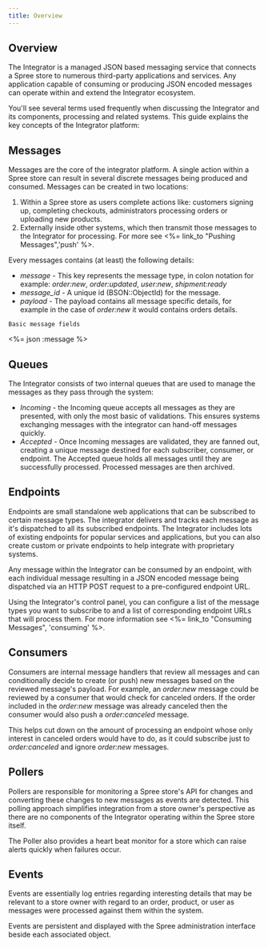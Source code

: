 ```yaml
---
title: Overview
---
```


## Overview

The Integrator is a managed JSON based messaging service that connects a Spree store to numerous third-party applications and services. Any application capable of consuming or producing JSON encoded messages can operate within and extend the Integrator ecosystem.

You'll see several terms used frequently when discussing the Integrator and its components, processing and related systems. This guide explains the key concepts of the Integrator platform:

## Messages

Messages are the core of the integrator platform. A single action within a Spree store can result in several discrete messages being produced and consumed. Messages can be created in two locations:

1. Within a Spree store as users complete actions like: customers signing up, completing checkouts, administrators processing orders or uploading new products.
2. Externally inside other systems, which then transmit those messages to the Integrator for processing. For more see <%= link_to "Pushing Messages",'push' %>.

Every messages contains (at least) the following details:

* _message_ - This key represents the message type, in colon notation for example: _order:new_, _order:updated_, _user:new_, _shipment:ready_
* _message_id_ - A unique id (BSON::ObjectId) for the message.
* _payload_ - The payload contains all message specific details, for example in the case of _order:new_ it would contains orders details.

<pre class="headers"><code>Basic message fields</code></pre>
<%= json :message %>

## Queues

The Integrator consists of two internal queues that are used to manage the messages as they pass through the system:

* _Incoming_ - the Incoming queue accepts all messages as they are presented, with only the most basic of validations. This ensures systems exchanging messages with the integrator can hand-off messages quickly.
* _Accepted_ - Once Incoming messages are validated, they are fanned out, creating a unique message destined for each subscriber, consumer, or endpoint. The Accepted queue holds all messages until they are successfully processed. Processed messages are then archived.


## Endpoints

Endpoints are small standalone web applications that can be subscribed to certain message types. The integrator delivers and tracks each message as it's dispatched to all its subscribed endpoints. The Integrator includes lots of existing endpoints for popular services and applications, but you can also create custom or private endpoints to help integrate with proprietary systems.

Any message within the Integrator can be consumed by an endpoint, with each individual message resulting in a JSON encoded message being dispatched via an HTTP POST request to a pre-configured endpoint URL.

Using the Integrator's control panel, you can configure a list of the message types you want to subscribe to and a list of corresponding endpoint URLs that will process them. For more information see <%= link_to "Consuming Messages", 'consuming' %>.

## Consumers

Consumers are internal message handlers that review all messages and can conditionally decide to create (or push) new messages based on the reviewed message's payload. For example, an _order:new_ message could be reviewed by a consumer that would check for canceled orders. If the order included in the _order:new_ message was already canceled then the consumer would also push a _order:canceled_ message.

This helps cut down on the amount of processing an endpoint whose only interest in canceled orders would have to do, as it could subscribe just to _order:canceled_ and ignore _order:new_ messages.

## Pollers

Pollers are responsible for monitoring a Spree store's API for changes and converting these changes to new messages as events are detected. This polling approach simplifies integration from a store owner's perspective as there are no components of the Integrator operating within the Spree store itself.

The Poller also provides a heart beat monitor for a store which can raise alerts quickly when failures occur.

## Events

Events are essentially log entries regarding interesting details that may be relevant to a store owner with regard to an order, product, or user as messages were processed against them within the system.

Events are persistent and displayed with the Spree administration interface beside each associated object.
